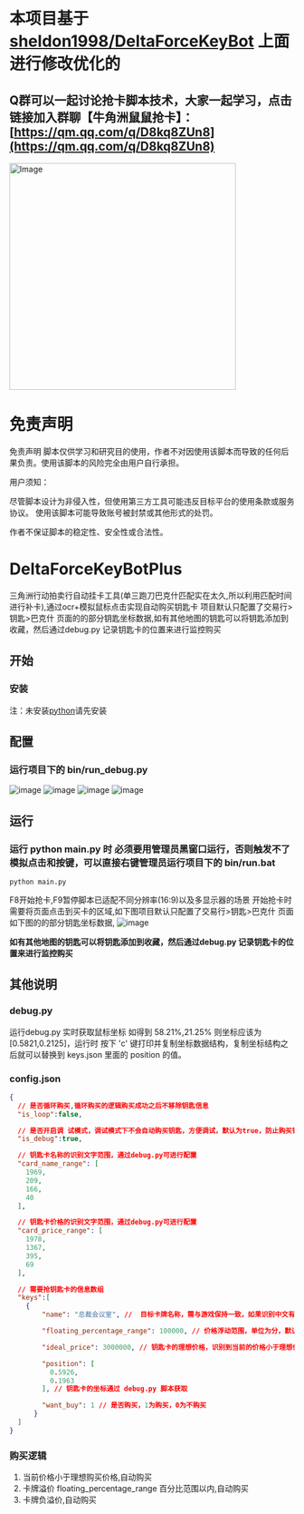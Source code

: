 # 本项目基于 [sheldon1998/DeltaForceKeyBot](https://github.com/sheldon1998/DeltaForceKeyBot) 上面进行修改优化的
## Q群可以一起讨论抢卡脚本技术，大家一起学习，点击链接加入群聊【牛角洲鼠鼠抢卡】：[https://qm.qq.com/q/D8kq8ZUn8](https://qm.qq.com/q/D8kq8ZUn8)
<img src="https://github.com/user-attachments/assets/c84ed4ce-c5f6-443d-9b71-fac868203168" alt="Image" height="400">

# 免责声明
免责声明
脚本仅供学习和研究目的使用，作者不对因使用该脚本而导致的任何后果负责。使用该脚本的风险完全由用户自行承担。

用户须知：

尽管脚本设计为非侵入性，但使用第三方工具可能违反目标平台的使用条款或服务协议。
使用该脚本可能导致账号被封禁或其他形式的处罚。

作者不保证脚本的稳定性、安全性或合法性。
# DeltaForceKeyBotPlus
三角洲行动拍卖行自动挂卡工具(单三跑刀巴克什匹配实在太久,所以利用匹配时间进行补卡),通过ocr+模拟鼠标点击实现自动购买钥匙卡
项目默认只配置了交易行>钥匙>巴克什 页面的的部分钥匙坐标数据,如有其他地图的钥匙可以将钥匙添加到收藏，然后通过debug.py 记录钥匙卡的位置来进行监控购买


## 开始
### 安装
注：未安装[python](https://wwjk.lanzoue.com/i22Gf2rxn75i)请先安装

## 配置
### 运行项目下的 bin/run_debug.py
![image](https://raw.githubusercontent.com/LiveAckerman/image_repository/refs/heads/main/DeltaForceKeyBotPlus/0.png)
![image](https://raw.githubusercontent.com/LiveAckerman/image_repository/refs/heads/main/DeltaForceKeyBotPlus/1.png)
![image](https://raw.githubusercontent.com/LiveAckerman/image_repository/refs/heads/main/DeltaForceKeyBotPlus/2.png)
![image](https://raw.githubusercontent.com/LiveAckerman/image_repository/refs/heads/main/DeltaForceKeyBotPlus/3.png)

## 运行
### 运行 python main.py 时 必须要用管理员黑窗口运行，否则触发不了模拟点击和按键，可以直接右键管理员运行项目下的 bin/run.bat
```
python main.py
```
F8开始抢卡,F9暂停脚本已适配不同分辨率(16:9)以及多显示器的场景
开始抢卡时需要将页面点击到买卡的区域,如下图项目默认只配置了交易行>钥匙>巴克什 页面如下图的的部分钥匙坐标数据,
![image](https://github.com/user-attachments/assets/b76727bc-d126-47a5-a3ed-964f9221d38c)

**如有其他地图的钥匙可以将钥匙添加到收藏，然后通过debug.py 记录钥匙卡的位置来进行监控购买**

## 其他说明
### debug.py
运行debug.py 实时获取鼠标坐标 如得到 58.21%,21.25% 则坐标应该为[0.5821,0.2125]，运行时 按下 'c' 键打印并复制坐标数据结构，复制坐标结构之后就可以替换到 keys.json 里面的 position 的值。

### config.json
```json
{
  // 是否循环购买,循环购买的逻辑购买成功之后不移除钥匙信息
  "is_loop":false,

  // 是否开启调 试模式，调试模式下不会自动购买钥匙，方便调试，默认为true，防止购买错
  "is_debug":true,

  // 钥匙卡名称的识别文字范围，通过debug.py可进行配置
  "card_name_range": [
    1969,
    209,
    166,
    40
  ],

  // 钥匙卡价格的识别文字范围，通过debug.py可进行配置
  "card_price_range": [
    1978,
    1367,
    395,
    69
  ],

  // 需要抢钥匙卡的信息数组
  "keys":[
    {
        "name": "总裁会议室", //  目标卡牌名称，需与游戏保持一致，如果识别中文有问题，或者识别错了比如 总裁会议室 识别成了 总载会议室   之类的，可以在这里修改成数组，["总裁会议室", "总载会议室"]

        "floating_percentage_range": 100000, // 价格浮动范围，单位为分，默认100000，表示10w的浮动范围，逻辑就是  ideal_price +  floating_percentage_range > 识别到当前卡的价格 也会购买

        "ideal_price": 3000000, // 钥匙卡的理想价格，识别到当前的价格小于理想价格时就会购买

        "position": [
          0.5926,
          0.1963
        ], // 钥匙卡的坐标通过 debug.py 脚本获取

        "want_buy": 1 // 是否购买，1为购买，0为不购买
      }
  ]
}
```

### 购买逻辑

1. 当前价格小于理想购买价格,自动购买
2. 卡牌溢价 floating_percentage_range 百分比范围以内,自动购买
3. 卡牌负溢价,自动购买
